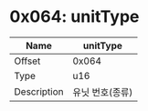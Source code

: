 # 0x064: unitType

| Name | unitType |
| ----| ------------ |
| Offset | 0x064 |
| Type | u16 |
| Description | 유닛 번호(종류) |<br>

